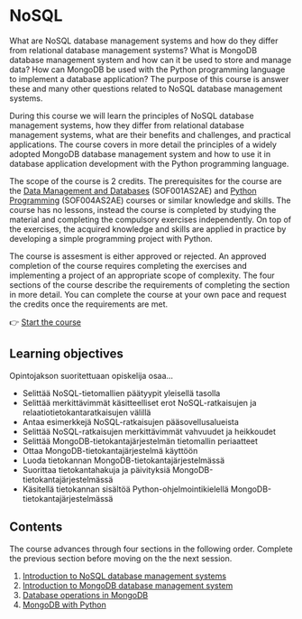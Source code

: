 # NoSQL

What are NoSQL database management systems and how do they differ from relational database management systems? What is MongoDB database management system and how can it be used to store and manage data? How can MongoDB be used with the Python programming language to implement a database application? The purpose of this course is answer these and many other questions related to NoSQL database management systems.

During this course we will learn the principles of NoSQL database management systems, how they differ from relational database management systems, what are their benefits and challenges, and practical applications. The course covers in more detail the principles of a widely adopted MongoDB database management system and how to use it in database application development with the Python programming language.

The scope of the course is 2 credits. The prerequisites for the course are the [Data Management and Databases](https://opinto-opas.haaga-helia.fi/course_unit/SOF001AS2AE) (SOF001AS2AE) and [Python Programming](https://opinto-opas.haaga-helia.fi/course_unit/SOF001AS2AE) (SOF004AS2AE) courses or similar knowledge and skills. The course has no lessons, instead the course is completed by studying the material and completing the compulsory exercises independently. On top of the exercises, the acquired knowledge and skills are applied in practice by developing a simple programming project with Python.

The course is assesment is either approved or rejected. An approved completion of the course requires completing the exercises and implementing a project of an appropriate scope of complexity. The four sections of the course describe the requirements of completing the section in more detail. You can complete the course at your own pace and request the credits once the requirements are met.

👉 [Start the course](./material/1-nosql-introduction.md)

## Learning objectives

Opintojakson suoritettuaan opiskelija osaa...

- Selittää NoSQL-tietomallien päätyypit yleisellä tasolla
- Selittää merkittävimmät käsitteelliset erot NoSQL-ratkaisujen ja relaatiotietokantaratkaisujen välillä
- Antaa esimerkkejä NoSQL-ratkaisujen pääsovellusalueista
- Selittää NoSQL-ratkaisujen merkittävimmät vahvuudet ja heikkoudet
- Selittää MongoDB-tietokantajärjestelmän tietomallin periaatteet
- Ottaa MongoDB-tietokantajärjestelmä käyttöön
- Luoda tietokannan MongoDB-tietokantajärjestelmässä
- Suorittaa tietokantahakuja ja päivityksiä MongoDB-tietokantajärjestelmässä
- Käsitellä tietokannan sisältöä Python-ohjelmointikielellä MongoDB-tietokantajärjestelmässä

## Contents

The course advances through four sections in the following order. Complete the previous section before moving on the the next session.

1. [Introduction to NoSQL database management systems](./material/1-nosql-introduction.md)
2. [Introduction to MongoDB database management system](./material/2-mongo-introduction.md)
3. [Database operations in MongoDB](./material/3-mongo-operations.md)
4. [MongoDB with Python](./material/4-mongo-python.md)
